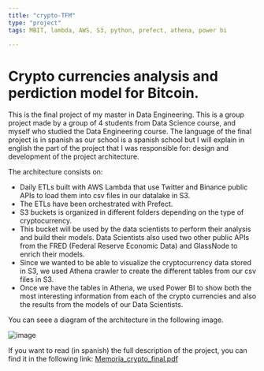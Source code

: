 ```yaml
---
title: "crypto-TFM"
type: "project"
tags: MBIT, lambda, AWS, S3, python, prefect, athena, power bi

---
```


# Crypto currencies analysis and perdiction model for Bitcoin.
This is the final project of my master in Data Engineering. This is a group project made by a group of 4 students from Data Science course, and myself who studied the Data Engineering course. The language of the final project is in spanish as our school is a spanish school but I will explain in english the part of the project that I was responsible for: design and development of the project architecture.

The architecture consists on:
- Daily ETLs built with AWS Lambda that use Twitter and Binance public APIs to load them into csv files in our datalake in S3.
- The ETLs have been orchestrated with Prefect.
- S3 buckets is organized in different folders depending on the type of cryptocurrency.
- This bucket will be used by the data scientists to perform their analysis and build their models. Data Scientists also used two other public APIs from the FRED (Federal Reserve Economic Data) and GlassNode to enrich their models.
- Since we wanted to be able to visualize the cryptocurrency data stored in S3, we used Athena crawler to create the different tables from our csv files in S3.
- Once we have the tables in Athena, we used Power BI to show both the most interesting information from each of the crypto currencies and also the results from the models of our Data Scientists.

You can seee a diagram of the architecture in the following image.

![image](https://github.com/aalferea91/cryptoTFM/assets/92360704/1f4774f9-a38b-49c8-a59e-216d08676ef4)

If you want to read (in spanish) the full description of the project, you can find it in the following link: [Memoria_crypto_final.pdf](https://github.com/aalferea91/cryptoTFM/files/12388270/Memoria_crypto_final.pdf)
